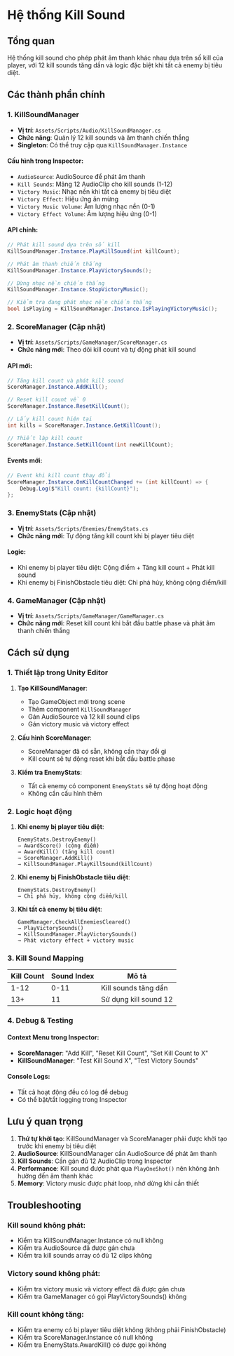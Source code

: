 # Hệ thống Kill Sound

## Tổng quan
Hệ thống kill sound cho phép phát âm thanh khác nhau dựa trên số kill của player, với 12 kill sounds tăng dần và logic đặc biệt khi tất cả enemy bị tiêu diệt.

## Các thành phần chính

### 1. KillSoundManager
- **Vị trí**: `Assets/Scripts/Audio/KillSoundManager.cs`
- **Chức năng**: Quản lý 12 kill sounds và âm thanh chiến thắng
- **Singleton**: Có thể truy cập qua `KillSoundManager.Instance`

#### Cấu hình trong Inspector:
- `AudioSource`: AudioSource để phát âm thanh
- `Kill Sounds`: Mảng 12 AudioClip cho kill sounds (1-12)
- `Victory Music`: Nhạc nền khi tất cả enemy bị tiêu diệt
- `Victory Effect`: Hiệu ứng ăn mừng
- `Victory Music Volume`: Âm lượng nhạc nền (0-1)
- `Victory Effect Volume`: Âm lượng hiệu ứng (0-1)

#### API chính:
```csharp
// Phát kill sound dựa trên số kill
KillSoundManager.Instance.PlayKillSound(int killCount);

// Phát âm thanh chiến thắng
KillSoundManager.Instance.PlayVictorySounds();

// Dừng nhạc nền chiến thắng
KillSoundManager.Instance.StopVictoryMusic();

// Kiểm tra đang phát nhạc nền chiến thắng
bool isPlaying = KillSoundManager.Instance.IsPlayingVictoryMusic();
```

### 2. ScoreManager (Cập nhật)
- **Vị trí**: `Assets/Scripts/GameManager/ScoreManager.cs`
- **Chức năng mới**: Theo dõi kill count và tự động phát kill sound

#### API mới:
```csharp
// Tăng kill count và phát kill sound
ScoreManager.Instance.AddKill();

// Reset kill count về 0
ScoreManager.Instance.ResetKillCount();

// Lấy kill count hiện tại
int kills = ScoreManager.Instance.GetKillCount();

// Thiết lập kill count
ScoreManager.Instance.SetKillCount(int newKillCount);
```

#### Events mới:
```csharp
// Event khi kill count thay đổi
ScoreManager.Instance.OnKillCountChanged += (int killCount) => {
    Debug.Log($"Kill count: {killCount}");
};
```

### 3. EnemyStats (Cập nhật)
- **Vị trí**: `Assets/Scripts/Enemies/EnemyStats.cs`
- **Chức năng mới**: Tự động tăng kill count khi bị player tiêu diệt

#### Logic:
- Khi enemy bị player tiêu diệt: Cộng điểm + Tăng kill count + Phát kill sound
- Khi enemy bị FinishObstacle tiêu diệt: Chỉ phá hủy, không cộng điểm/kill

### 4. GameManager (Cập nhật)
- **Vị trí**: `Assets/Scripts/GameManager/GameManager.cs`
- **Chức năng mới**: Reset kill count khi bắt đầu battle phase và phát âm thanh chiến thắng

## Cách sử dụng

### 1. Thiết lập trong Unity Editor

1. **Tạo KillSoundManager**:
   - Tạo GameObject mới trong scene
   - Thêm component `KillSoundManager`
   - Gán AudioSource và 12 kill sound clips
   - Gán victory music và victory effect

2. **Cấu hình ScoreManager**:
   - ScoreManager đã có sẵn, không cần thay đổi gì
   - Kill count sẽ tự động reset khi bắt đầu battle phase

3. **Kiểm tra EnemyStats**:
   - Tất cả enemy có component `EnemyStats` sẽ tự động hoạt động
   - Không cần cấu hình thêm

### 2. Logic hoạt động

1. **Khi enemy bị player tiêu diệt**:
   ```
   EnemyStats.DestroyEnemy() 
   → AwardScore() (cộng điểm)
   → AwardKill() (tăng kill count)
   → ScoreManager.AddKill()
   → KillSoundManager.PlayKillSound(killCount)
   ```

2. **Khi enemy bị FinishObstacle tiêu diệt**:
   ```
   EnemyStats.DestroyEnemy()
   → Chỉ phá hủy, không cộng điểm/kill
   ```

3. **Khi tất cả enemy bị tiêu diệt**:
   ```
   GameManager.CheckAllEnemiesCleared()
   → PlayVictorySounds()
   → KillSoundManager.PlayVictorySounds()
   → Phát victory effect + victory music
   ```

### 3. Kill Sound Mapping

| Kill Count | Sound Index | Mô tả |
|------------|-------------|-------|
| 1-12       | 0-11        | Kill sounds tăng dần |
| 13+        | 11          | Sử dụng kill sound 12 |

### 4. Debug & Testing

#### Context Menu trong Inspector:
- **ScoreManager**: "Add Kill", "Reset Kill Count", "Set Kill Count to X"
- **KillSoundManager**: "Test Kill Sound X", "Test Victory Sounds"

#### Console Logs:
- Tất cả hoạt động đều có log để debug
- Có thể bật/tắt logging trong Inspector

## Lưu ý quan trọng

1. **Thứ tự khởi tạo**: KillSoundManager và ScoreManager phải được khởi tạo trước khi enemy bị tiêu diệt
2. **AudioSource**: KillSoundManager cần AudioSource để phát âm thanh
3. **Kill Sounds**: Cần gán đủ 12 AudioClip trong Inspector
4. **Performance**: Kill sound được phát qua `PlayOneShot()` nên không ảnh hưởng đến âm thanh khác
5. **Memory**: Victory music được phát loop, nhớ dừng khi cần thiết

## Troubleshooting

### Kill sound không phát:
- Kiểm tra KillSoundManager.Instance có null không
- Kiểm tra AudioSource đã được gán chưa
- Kiểm tra kill sounds array có đủ 12 clips không

### Victory sound không phát:
- Kiểm tra victory music và victory effect đã được gán chưa
- Kiểm tra GameManager có gọi PlayVictorySounds() không

### Kill count không tăng:
- Kiểm tra enemy có bị player tiêu diệt không (không phải FinishObstacle)
- Kiểm tra ScoreManager.Instance có null không
- Kiểm tra EnemyStats.AwardKill() có được gọi không
